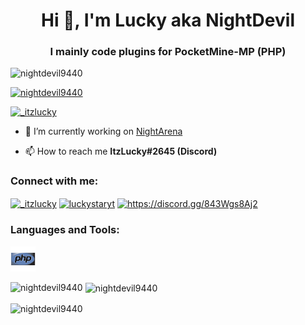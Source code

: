 <h1 align="center">Hi 👋, I'm Lucky aka NightDevil</h1>
<h3 align="center">I mainly code plugins for PocketMine-MP (PHP)</h3>

<p align="left"> <img src="https://komarev.com/ghpvc/?username=nightdevil9440&label=Profile%20views&color=57ffff&style=plastic" alt="nightdevil9440" /> </p>

<p align="left"> <a href="https://github.com/ryo-ma/github-profile-trophy"><img src="https://github-profile-trophy.vercel.app/?username=nightdevil9440" alt="nightdevil9440" /></a> </p>

<p align="left"> <a href="https://twitter.com/_itzlucky" target="blank"><img src="https://img.shields.io/twitter/follow/_itzlucky?logo=twitter&style=for-the-badge" alt="_itzlucky" /></a> </p>

- 🔭 I’m currently working on [NightArena](website.nightarena.net)

- 📫 How to reach me **ItzLucky#2645 (Discord)**

<h3 align="left">Connect with me:</h3>
<p align="left">
<a href="https://twitter.com/_itzlucky" target="blank"><img align="center" src="https://raw.githubusercontent.com/rahuldkjain/github-profile-readme-generator/master/src/images/icons/Social/twitter.svg" alt="_itzlucky" height="30" width="40" /></a>
<a href="https://www.youtube.com/c/luckystaryt" target="blank"><img align="center" src="https://raw.githubusercontent.com/rahuldkjain/github-profile-readme-generator/master/src/images/icons/Social/youtube.svg" alt="luckystaryt" height="30" width="40" /></a>
<a href="https://discord.gg/https://discord.gg/843Wgs8Aj2" target="blank"><img align="center" src="https://raw.githubusercontent.com/rahuldkjain/github-profile-readme-generator/master/src/images/icons/Social/discord.svg" alt="https://discord.gg/843Wgs8Aj2" height="30" width="40" /></a>
</p>

<h3 align="left">Languages and Tools:</h3>
<p align="left"> <a href="https://www.php.net" target="_blank" rel="noreferrer"> <img src="https://raw.githubusercontent.com/devicons/devicon/master/icons/php/php-original.svg" alt="php" width="40" height="40"/> </a> </p>

<p><img align="left" src="https://github-readme-stats.vercel.app/api/top-langs?username=nightdevil9440&show_icons=true&theme=dark&locale=en&layout=compact" alt="nightdevil9440" /></p>

<p>&nbsp;<img align="center" src="https://github-readme-stats.vercel.app/api?username=nightdevil9440&show_icons=true&theme=dark&text_color=ffffff&cache_seconds=1&locale=en" alt="nightdevil9440" /></p>

<p><img align="center" src="https://github-readme-streak-stats.herokuapp.com/?user=nightdevil9440&theme=dark" alt="nightdevil9440" /></p>
